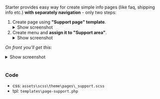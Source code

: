 Starter provides easy way for create simple info pages (like faq, shipping info etc.) **with separately navigation** - only two steps:
1. Create page using **"Support page" template**.
    <details><summary>Show screenshot</summary>
     <img src="https://raw.githubusercontent.com/wiki/chyvak1831/starter/screenshots/supportpage/supportpage01.jpg" alt="Create Support page">
    </details>
2. Create menu and **assign it to "Support area"**.
    <details><summary>Show screenshot</summary>
     <img src="https://raw.githubusercontent.com/wiki/chyvak1831/starter/screenshots/supportpage/supportpage02.jpg" alt="Create Support menu">
    </details>



_On front you'll get this_:
    <details><summary>Show screenshot</summary>
     <img src="https://raw.githubusercontent.com/wiki/chyvak1831/starter/screenshots/supportpage/supportpage03.jpg" alt="Support page example">
    </details>
<br>



### Code
* css: `assets\scss\theme\pages\_support.scss`
* tpl: `templates\page-support.php`